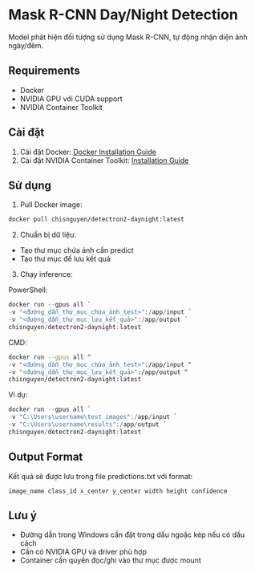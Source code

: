 # Mask R-CNN Day/Night Detection

Model phát hiện đối tượng sử dụng Mask R-CNN, tự động nhận diện ảnh ngày/đêm.

## Requirements
- Docker
- NVIDIA GPU với CUDA support
- NVIDIA Container Toolkit

## Cài đặt
1. Cài đặt Docker: [Docker Installation Guide](https://docs.docker.com/get-docker/)
2. Cài đặt NVIDIA Container Toolkit: [Installation Guide](https://docs.nvidia.com/datacenter/cloud-native/container-toolkit/install-guide.html)

## Sử dụng

1. Pull Docker image:
```bash
docker pull chisnguyen/detectron2-daynight:latest
```

2. Chuẩn bị dữ liệu:
- Tạo thư mục chứa ảnh cần predict
- Tạo thư mục để lưu kết quả

3. Chạy inference:

PowerShell:
```powershell
docker run --gpus all `
-v "<đường_dẫn_thư_mục_chứa_ảnh_test>":/app/input `
-v "<đường_dẫn_thư_mục_lưu_kết_quả>":/app/output `
chisnguyen/detectron2-daynight:latest
```

CMD:
```bash
docker run --gpus all ^
-v "<đường_dẫn_thư_mục_chứa_ảnh_test>":/app/input ^
-v "<đường_dẫn_thư_mục_lưu_kết_quả>":/app/output ^
chisnguyen/detectron2-daynight:latest
```

Ví dụ:
```powershell
docker run --gpus all `
-v "C:\Users\username\test_images":/app/input `
-v "C:\Users\username\results":/app/output `
chisnguyen/detectron2-daynight:latest
```

## Output Format
Kết quả sẽ được lưu trong file predictions.txt với format:
```
image_name class_id x_center y_center width height confidence
```

## Lưu ý
- Đường dẫn trong Windows cần đặt trong dấu ngoặc kép nếu có dấu cách
- Cần có NVIDIA GPU và driver phù hợp
- Container cần quyền đọc/ghi vào thư mục được mount
